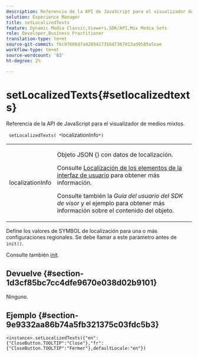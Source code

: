 ```yaml
---
description: Referencia de la API de JavaScript para el visualizador de medios mixtos.
solution: Experience Manager
title: setLocalizedTexts
feature: Dynamic Media Classic,Viewers,SDK/API,Mix Media Sets
role: Developer,Business Practitioner
translation-type: tm+mt
source-git-commit: f6c97606d7a4209427316d7367013ad9585a5cae
workflow-type: tm+mt
source-wordcount: '83'
ht-degree: 2%

---
```



# setLocalizedTexts{#setlocalizedtexts}

Referencia de la API de JavaScript para el visualizador de medios mixtos.

` setLocalizedTexts( *`localizationInfo`*)`

<table id="table_896DFF34A68A403DB93A6D597461A573"> 
 <tbody> 
  <tr> 
   <td colname="col1"> <p> <span class="codeph"> <span class="varname"> localizationInfo</span> </span> </p> </td> 
   <td colname="col2"> <p> Objeto JSON {<span class="codeph"></span>} con datos de localización. </p> <p>Consulte <a href="../../../c-html5-s7-aem-asset-viewers/c-html5-mixedmedia-viewer-about/c-html5-mixedmedia-viewer-localization.md#concept-16262b8096474d6c9c018c3e99110dd1" format="dita" scope="local"> Localización de los elementos de la interfaz de usuario</a> para obtener más información. </p> <p>Consulte también la <i>Guía del usuario del SDK de visor</i> y el ejemplo para obtener más información sobre el contenido del objeto. </p> </td> 
  </tr> 
 </tbody> 
</table>

Define los valores de SYMBOL de localización para una o más configuraciones regionales. Se debe llamar a este parámetro antes de `init()`.

Consulte también [init](../../../c-html5-s7-aem-asset-viewers/c-html5-mixedmedia-viewer-about/c-html5-mixedmedia-viewer-javascriptapiref/r-html5-mixedmedia-javascriptapiref-init.md#reference-bb4428c155e541b79797f96e17c068ae).

## Devuelve {#section-1d3cf85bc7cc4dfe9670e038d02b9101}

Ninguno.

## Ejemplo {#section-9e9332aa86b74a5fb321375c03fdc5b3}

```
<instance>.setLocalizedTexts({"en":{"CloseButton.TOOLTIP":"Close"},"fr":{"CloseButton.TOOLTIP":"Fermer"},defaultLocale:"en"})
```

